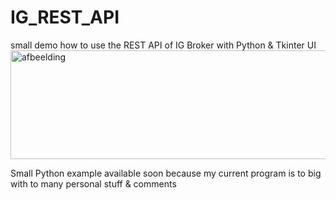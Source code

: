 # IG_REST_API
small demo how to use the REST API of IG Broker with Python & Tkinter UI
<img width="786" height="174" alt="afbeelding" src="https://github.com/user-attachments/assets/e6658da0-2abf-49d4-adf9-808473c6bd37" />

Small Python example available soon because my current program is to big with to many personal stuff & comments
